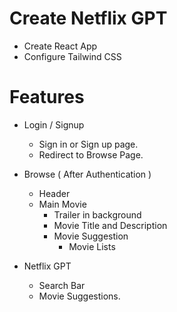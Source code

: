 # Create Netflix GPT
- Create React App
- Configure Tailwind CSS

# Features
- Login / Signup
    - Sign in or Sign up page.
    - Redirect to Browse Page.
- Browse ( After Authentication )
    - Header
    - Main Movie
        - Trailer in background
        - Movie Title and Description
        - Movie Suggestion
            - Movie Lists 

- Netflix GPT
    - Search Bar
    - Movie Suggestions.

